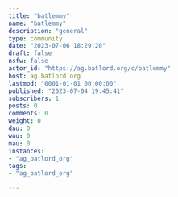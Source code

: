 ```yaml
---
title: "batlemmy" 
name: "batlemmy"
description: "general"
type: community
date: "2023-07-06 18:29:20"
draft: false
nsfw: false
actor_id: "https://ag.batlord.org/c/batlemmy"
host: ag.batlord.org
lastmod: "0001-01-01 00:00:00"
published: "2023-07-04 19:45:41"
subscribers: 1
posts: 0
comments: 0
weight: 0
dau: 0
wau: 0
mau: 0
instances:
- "ag_batlord_org"
tags: 
- "ag_batlord_org"

---
```

